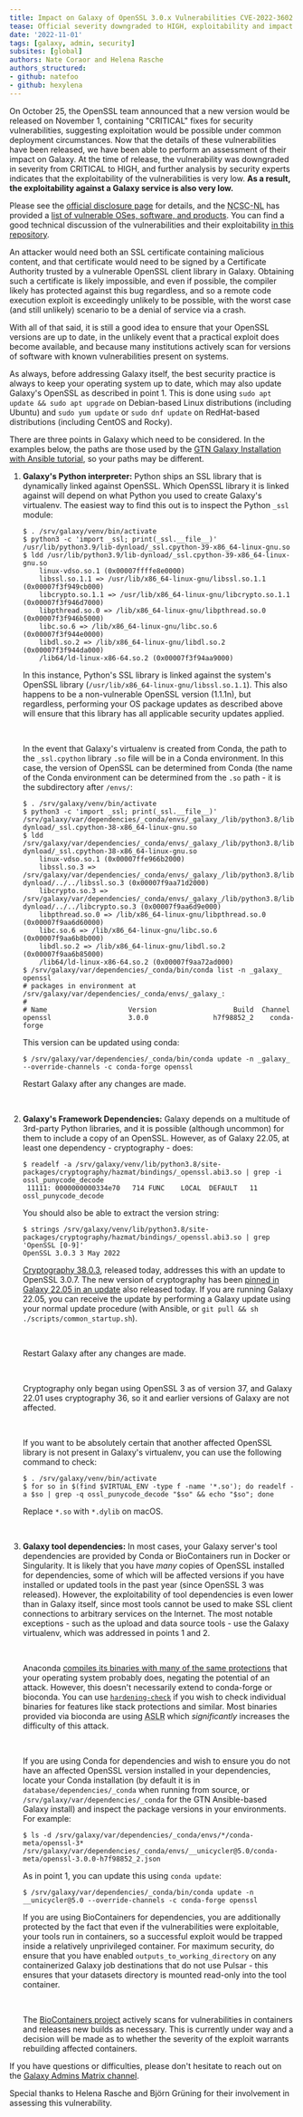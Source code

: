 ```yaml
---
title: Impact on Galaxy of OpenSSL 3.0.x Vulnerabilities CVE-2022-3602 and CVE-2022-3786 ("Spooky SSL")
tease: Official severity downgraded to HIGH, exploitability and impact to Galaxy is very low
date: '2022-11-01'
tags: [galaxy, admin, security]
subsites: [global]
authors: Nate Coraor and Helena Rasche
authors_structured:
- github: natefoo
- github: hexylena
---
```


On October 25, the OpenSSL team announced that a new version would be released on November 1, containing "CRITICAL" fixes for security vulnerabilities, suggesting exploitation would be possible under common deployment circumstances. Now that the details of these vulnerabilities have been released, we have been able to perform an assessment of their impact on Galaxy. At the time of release, the vulnerability was downgraded in severity from CRITICAL to HIGH, and further analysis by security experts indicates that the exploitability of the vulnerabilities is very low. **As a result, the exploitability against a Galaxy service is also very low.**

Please see the [official disclosure page](https://www.openssl.org/blog/blog/2022/11/01/email-address-overflows/) for details, and the <abbr title="Dutch National Cyber Security Center">NCSC-NL</abbr> has provided a [list of vulnerable OSes, software, and products](https://github.com/NCSC-NL/OpenSSL-2022). You can find a good technical discussion of the vulnerabilities and their exploitability [in this repository](https://github.com/colmmacc/CVE-2022-3602).

An attacker would need both an SSL certificate containing malicious content, and that certificate would need to be signed by a Certificate Authority trusted by a vulnerable OpenSSL client library in Galaxy. Obtaining such a certificate is likely impossible, and even if possible, the compiler likely has protected against this bug regardless, and so a remote code execution exploit is exceedingly unlikely to be possible, with the worst case (and still unlikely) scenario to be a denial of service via a crash.

With all of that said, it is still a good idea to ensure that your OpenSSL versions are up to date, in the unlikely event that a practical exploit does become available, and because many institutions actively scan for versions of software with known vulnerabilities present on systems.

As always, before addressing Galaxy itself, the best security practice is always to keep your operating system up to date, which may also update Galaxy's OpenSSL as described in point 1. This is done using `sudo apt update && sudo apt upgrade` on Debian-based Linux distributions (including Ubuntu) and `sudo yum update` or `sudo dnf update` on RedHat-based distributions (including CentOS and Rocky).

There are three points in Galaxy which need to be considered. In the examples below, the paths are those used by the [GTN Galaxy Installation with Ansible tutorial](https://training.galaxyproject.org/training-material/topics/admin/tutorials/ansible-galaxy/tutorial.html), so your paths may be different.

1. **Galaxy's Python interpreter:** Python ships an SSL library that is dynamically linked against OpenSSL. Which OpenSSL library it is linked against will depend on what Python you used to create Galaxy's virtualenv. The easiest way to find this out is to inspect the Python `_ssl` module:

    ```console
    $ . /srv/galaxy/venv/bin/activate
    $ python3 -c 'import _ssl; print(_ssl.__file__)'
    /usr/lib/python3.9/lib-dynload/_ssl.cpython-39-x86_64-linux-gnu.so
    $ ldd /usr/lib/python3.9/lib-dynload/_ssl.cpython-39-x86_64-linux-gnu.so
        linux-vdso.so.1 (0x00007ffffe8e0000)
        libssl.so.1.1 => /usr/lib/x86_64-linux-gnu/libssl.so.1.1 (0x00007f3f949cb000)
        libcrypto.so.1.1 => /usr/lib/x86_64-linux-gnu/libcrypto.so.1.1 (0x00007f3f946d7000)
        libpthread.so.0 => /lib/x86_64-linux-gnu/libpthread.so.0 (0x00007f3f946b5000)
        libc.so.6 => /lib/x86_64-linux-gnu/libc.so.6 (0x00007f3f944e0000)
        libdl.so.2 => /lib/x86_64-linux-gnu/libdl.so.2 (0x00007f3f944da000)
        /lib64/ld-linux-x86-64.so.2 (0x00007f3f94aa9000)
    ```

    In this instance, Python's SSL library is linked against the system's OpenSSL library (`/usr/lib/x86_64-linux-gnu/libssl.so.1.1`). This also happens to be a non-vulnerable OpenSSL version (1.1.1n), but regardless, performing your OS package updates as described above will ensure that this library has all applicable security updates applied.

    <br/>

    In the event that Galaxy's virtualenv is created from Conda, the path to the `_ssl.cpython` library `.so` file will be in a Conda environment. In this case, the version of OpenSSL can be determined from Conda (the name of the Conda environment can be determined from the `.so` path - it is the subdirectory after `/envs/`:

    ```console
    $ . /srv/galaxy/venv/bin/activate
    $ python3 -c 'import _ssl; print(_ssl.__file__)'
    /srv/galaxy/var/dependencies/_conda/envs/_galaxy_/lib/python3.8/lib-dynload/_ssl.cpython-38-x86_64-linux-gnu.so
    $ ldd /srv/galaxy/var/dependencies/_conda/envs/_galaxy_/lib/python3.8/lib-dynload/_ssl.cpython-38-x86_64-linux-gnu.so
        linux-vdso.so.1 (0x00007ffe966b2000)
        libssl.so.3 => /srv/galaxy/var/dependencies/_conda/envs/_galaxy_/lib/python3.8/lib-dynload/../../libssl.so.3 (0x00007f9aa71d2000)
        libcrypto.so.3 => /srv/galaxy/var/dependencies/_conda/envs/_galaxy_/lib/python3.8/lib-dynload/../../libcrypto.so.3 (0x00007f9aa6d9e000)
        libpthread.so.0 => /lib/x86_64-linux-gnu/libpthread.so.0 (0x00007f9aa6d60000)
        libc.so.6 => /lib/x86_64-linux-gnu/libc.so.6 (0x00007f9aa6b8b000)
        libdl.so.2 => /lib/x86_64-linux-gnu/libdl.so.2 (0x00007f9aa6b85000)
        /lib64/ld-linux-x86-64.so.2 (0x00007f9aa72ad000)
    $ /srv/galaxy/var/dependencies/_conda/bin/conda list -n _galaxy_ openssl
    # packages in environment at /srv/galaxy/var/dependencies/_conda/envs/_galaxy_:
    #
    # Name                    Version                   Build  Channel
    openssl                   3.0.0                h7f98852_2    conda-forge
    ```

    This version can be updated using conda:

    ```console
    $ /srv/galaxy/var/dependencies/_conda/bin/conda update -n _galaxy_ --override-channels -c conda-forge openssl
    ```

    Restart Galaxy after any changes are made.

    <br/>

2. **Galaxy's Framework Dependencies:** Galaxy depends on a multitude of 3rd-party Python libraries, and it is possible (although uncommon) for them to include a copy of an OpenSSL. However, as of Galaxy 22.05, at least one dependency - cryptography - does:

    ```console
    $ readelf -a /srv/galaxy/venv/lib/python3.8/site-packages/cryptography/hazmat/bindings/_openssl.abi3.so | grep -i ossl_punycode_decode
     11111: 0000000000334e70   714 FUNC    LOCAL  DEFAULT   11 ossl_punycode_decode
    ```

    You should also be able to extract the version string:

    ```console
    $ strings /srv/galaxy/venv/lib/python3.8/site-packages/cryptography/hazmat/bindings/_openssl.abi3.so | grep 'OpenSSL [0-9]'
    OpenSSL 3.0.3 3 May 2022
    ```

    [Cryptography 38.0.3](https://github.com/pyca/cryptography/issues/7758), released today, addresses this with an update to OpenSSL 3.0.7. The new version of cryptography has been [pinned in Galaxy 22.05 in an update](https://github.com/galaxyproject/galaxy/pull/14904) also released today. If you are running Galaxy 22.05, you can receive the update by performing a Galaxy update using your normal update procedure (with Ansible, or `git pull && sh ./scripts/common_startup.sh`).

    <br/>

    Restart Galaxy after any changes are made.

    <br/>

    Cryptography only began using OpenSSL 3 as of version 37, and Galaxy 22.01 uses cryptography 36, so it and earlier versions of Galaxy are not affected.

    <br/>

    If you want to be absolutely certain that another affected OpenSSL library is not present in Galaxy's virtualenv, you can use the following command to check:

    ```console
    $ . /srv/galaxy/venv/bin/activate
    $ for so in $(find $VIRTUAL_ENV -type f -name '*.so'); do readelf -a $so | grep -q ossl_punycode_decode "$so" && echo "$so"; done
    ```

    Replace `*.so` with `*.dylib` on macOS.

    <br/>

3. **Galaxy tool dependencies:** In most cases, your Galaxy server's tool dependencies are provided by Conda or BioContainers run in Docker or Singularity. It is likely that you have *many* copies of OpenSSL installed for dependencies, some of which will be affected versions if you have installed or updated tools in the past year (since OpenSSL 3 was released). However, the exploitability of tool dependencies is even lower than in Galaxy itself, since most tools cannot be used to make SSL client connections to arbitrary services on the Internet. The most notable exceptions - such as the upload and data source tools - use the Galaxy virtualenv, which was addressed in points 1 and 2.

    <br/>

    Anaconda [compiles its binaries with many of the same protections](https://www.anaconda.com/blog/improved-security-performance-in-anaconda-distribution-5) that your operating system probably does, negating the potential of an attack. However, this doesn't necessarily extend to conda-forge or bioconda. You can use [`hardening-check`](https://manpages.debian.org/testing/devscripts/hardening-check.1.en.html) if you wish to check individual binaries for features like stack protections and similar. Most binaries provided via bioconda are using <abbr title="Address space layout randomization">ASLR</abbr> which *significantly* increases the difficulty of this attack.

    <br/>

    If you are using Conda for dependencies and wish to ensure you do not have an affected OpenSSL version installed in your dependencies, locate your Conda installation (by default it is in `database/dependencies/_conda` when running from source, or `/srv/galaxy/var/dependencies/_conda` for the GTN Ansible-based Galaxy install) and inspect the package versions in your environments. For example:

    ```console
    $ ls -d /srv/galaxy/var/dependencies/_conda/envs/*/conda-meta/openssl-3*
    /srv/galaxy/var/dependencies/_conda/envs/__unicycler@5.0/conda-meta/openssl-3.0.0-h7f98852_2.json
    ```

    As in point 1, you can update this using `conda update`:

    ```console
    $ /srv/galaxy/var/dependencies/_conda/bin/conda update -n __unicycler@5.0 --override-channels -c conda-forge openssl
    ```

    If you are using BioContainers for dependencies, you are additionally protected by the fact that even if the vulnerabilities were exploitable, your tools run in containers, so a successful exploit would be trapped inside a relatively unprivileged container. For maximum security, do ensure that you have enabled `outputs_to_working_directory` on any containerized Galaxy job destinations that do not use Pulsar - this ensures that your datasets directory is mounted read-only into the tool container.

    <br/>

    The [BioContainers project](https://biocontainers.pro/) actively scans for vulnerabilities in containers and releases new builds as necessary. This is currently under way and a decision will be made as to whether the severity of the exploit warrants rebuilding affected containers.

If you have questions or difficulties, please don't hesitate to reach out on the [Galaxy Admins Matrix channel](https://matrix.to/#/#galaxyproject_admins:gitter.im).

Special thanks to Helena Rasche and Björn Grüning for their involvement in assessing this vulnerability.
